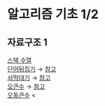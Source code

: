 # 알고리즘 기초 1/2
## 자료구조 1
[스택 수열](https://www.acmicpc.net/problem/1874) <br>
[단어뒤집기](https://www.acmicpc.net/problem/17413) → [참고](https://velog.io/@dailyhyun/BOJ%EB%B0%B1%EC%A4%80-17413.-%EB%8B%A8%EC%96%B4-%EB%92%A4%EC%A7%91%EA%B8%B02)<br>
[쇠막대기](https://www.acmicpc.net/problem/10799) → [참고](https://claude-u.tistory.com/331)<br>
[오큰수](https://www.acmicpc.net/problem/17298) → [참고](https://hooongs.tistory.com/329)<br>
[오동큰수](https://www.acmicpc.net/problem/17299) <
